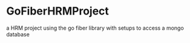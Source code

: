 # GoFiberHRMProject
a HRM project using the go fiber library with setups to access a mongo database
